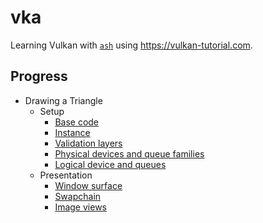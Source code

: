 # vka

Learning Vulkan with [`ash`](https://github.com/MaikKlein/ash) using https://vulkan-tutorial.com.

Progress
---
- Drawing a Triangle
  - Setup
    - [Base code](https://github.com/al-jshen/vka/blob/4560023e3144840d33c5cfc0a177a11095535e03/src/main.rs)
    - [Instance](https://github.com/al-jshen/vka/blob/95931de5a2702d7e96ec1d4a758a6be7dc308484/src/main.rs)
    - [Validation layers](https://github.com/al-jshen/vka/blob/8eb4158a26213f129310723bf64286be2f896940/src/main.rs)
    - [Physical devices and queue families](https://github.com/al-jshen/vka/blob/dbc09b4db3c7cdc78bc065c910331eb043f7fe1c/src/main.rs)
    - [Logical device and queues](https://github.com/al-jshen/vka/blob/4f9a523d47d40282d43d3ea528f82756a29a04aa/src/main.rs)
  - Presentation
    - [Window surface](https://github.com/al-jshen/vka/blob/d1c394defc53eb6c581786602daa80879cdc918e/src/main.rs)
    - [Swapchain](https://github.com/al-jshen/vka/blob/a585abefde93c5ea4d60fe4bbfe9e2a23e713e7e/src/main.rs)
    - [Image views](https://github.com/al-jshen/vka/blob/179b44ad4543784f62d9623d98867269046c85aa/src/main.rs)
